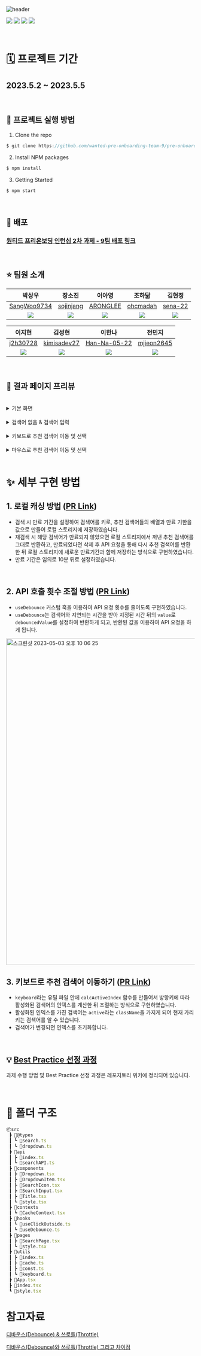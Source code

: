 ![header](https://capsule-render.vercel.app/api?type=waving&color=gradient&height=300&section=header&text=원티드%20프리온보딩%202차%20과제%209팀%20&fontSize=50)

<p>
<img src="https://img.shields.io/badge/React-61DAFB?style=flat-square&logo=React&logoColor=black"/>
<img src="https://img.shields.io/badge/Typescript-3178C6?style=flat-square&logo=Typescript&logoColor=white"/>
<img src="https://img.shields.io/badge/styled components-DB7093?style=flat-square&logo=styled-components&logoColor=white"/>
<img src="https://img.shields.io/badge/axios-5A29E4?style=flat-square&logo=axios&logoColor=white">
</p>

<br/>

# 🗓️ 프로젝트 기간

## 2023.5.2 ~ 2023.5.5

<br/>

## 📌 프로젝트 실행 방법

1. Clone the repo

```javascript
$ git clone https://github.com/wanted-pre-onboarding-team-9/pre-onboarding-10th-2-9.git
```

2. Install NPM packages

```javascript
$ npm install
```

3. Getting Started

```javascript
$ npm start
```

<br/>

## 🚀 배포

### [원티드 프리온보딩 인턴십 2차 과제 - 9팀 배포 링크](https://wanted-pre-onboarding-10th-9-2.herokuapp.com/)

<br/>

## ⭐️ 팀원 소개

|                          박상우                           |                           장소진                           |                          이아영                           |                          조하닮                           |                           김현정                           |
| :-------------------------------------------------------: | :--------------------------------------------------------: | :-------------------------------------------------------: | :-------------------------------------------------------: | :--------------------------------------------------------: |
|       [SangWoo9734](https://github.com/SangWoo9734)       |         [sojinjang](https://github.com/sojinjang)          |          [ARONGLEE](https://github.com/ARONGLEE)          |          [ohcmadah](https://github.com/ohcmadah)          |           [sena-22](https://github.com/sena-22)            |
| ![](https://avatars.githubusercontent.com/u/49917043?v=4) | ![](https://avatars.githubusercontent.com/u/111125577?v=4) | ![](https://avatars.githubusercontent.com/u/74637336?v=4) | ![](https://avatars.githubusercontent.com/u/52340070?v=4) | ![](https://avatars.githubusercontent.com/u/110877564?v=4) |

|                          이지현                           |                          김성현                           |                          이한나                           |                           전민지                           |
| :-------------------------------------------------------: | :-------------------------------------------------------: | :-------------------------------------------------------: | :--------------------------------------------------------: |
|          [j2h30728](https://github.com/j2h30728)          |       [kimisadev27](https://github.com/kimisadev27)       |      [Han-Na-05-22](https://github.com/Han-Na-05-22)      |        [mjjeon2645](https://github.com/mjjeon2645)         |
| ![](https://avatars.githubusercontent.com/u/60846068?v=4) | ![](https://avatars.githubusercontent.com/u/34756233?v=4) | ![](https://avatars.githubusercontent.com/u/97869178?v=4) | ![](https://avatars.githubusercontent.com/u/104840243?v=4) |

<br/>

## 👀 결과 페이지 프리뷰

<br/>

<details>
<summary>기본 화면</summary>
<div markdown="1">
<img width="1170" alt="기본 화면" src="추가 필요">
</div>
</details>
<br/>
<details>
<summary>검색어 없음 & 검색어 입력</summary>
<div markdown="2">
<img alt="검색어 입력" src="추가 필요"/>
</div>
</details>
<br/>
<details>
<summary>키보드로 추천 검색어 이동 및 선택</summary>
<div markdown="3">
<img alt="키보드로 추천 검색어 이동 및 선택" src="추가 필요"/>
</div>
</details>
<br/>
<details>
<summary>마우스로 추천 검색어 이동 및 선택</summary>
<div markdown="4">
<img alt="마우스로 추천 검색어 이동 및 선택" src="추가 필요"/>
</div>
</details>

<br/>

# ✨ 세부 구현 방법

## 1. 로컬 캐싱 방법 ([PR Link](https://수정필요))

- 검색 시 만료 기간을 설정하여 검색어를 키로, 추천 검색어들의 배열과 만료 기한을 값으로 만들어 로컬 스토리지에 저장하였습니다.
- 재검색 시 해당 검색어가 만료되지 않았으면 로컬 스토리지에서 꺼낸 추천 검색어를 그대로 반환하고, 만료되었다면 삭제 후 API 요청을 통해 다시 추천 검색어를 반환한 뒤 로컬 스토리지에 새로운 만료기간과 함께 저장하는 방식으로 구현하였습니다.
- 만료 기간은 임의로 10분 뒤로 설정하였습니다.

<br/>

## 2. API 호출 횟수 조절 방법 ([PR Link](https://수정필요))

- `useDebounce` 커스텀 훅을 이용하여 API 요청 횟수를 줄이도록 구현하였습니다.
- `useDebounce`는 검색어와 지연되는 시간을 받아 지정된 시간 뒤의 `value`로 `debouncedValue`를 설정하여 반환하게 되고, 반환된 값을 이용하여 API 요청을 하게 됩니다.

<img width="873" alt="스크린샷 2023-05-03 오후 10 06 25" src="https://user-images.githubusercontent.com/110877564/235924723-5c949e43-c7b1-4271-a57b-6f71ab2c2bdd.png">

<br/>

## 3. 키보드로 추천 검색어 이동하기 ([PR Link](https://수정필요))

- `keyboard`라는 유틸 파일 안에 `calcActiveIndex` 함수를 만들어서 방향키에 따라 활성화된 검색어의 인덱스를 계산한 뒤 조절하는 방식으로 구현하였습니다.
- 활성화된 인덱스를 가진 검색어는 `active`라는 `className`을 가지게 되어 현재 가리키는 검색어를 알 수 있습니다.
- 검색어가 변경되면 인덱스를 초기화합니다.

<br/>

## 💡 [Best Practice 선정 과정](https://github.com/wanted-pre-onboarding-team-9/pre-onboarding-10th-2-9/wiki/%F0%9F%93%9D-Pre-Onboarding-10th-9%ED%8C%80-%EA%B3%BC%EC%A0%9C-2)

과제 수행 방법 및 Best Practice 선정 과정은 레포지토리 위키에 정리되어 있습니다.

<br/>

# 📂 폴더 구조

```javascript
📦src
 ┣ 📂@types
 ┃ ┗ 📜search.ts
 ┃ ┗ 📜dropdown.ts
 ┣ 📂api
 ┃ ┣ 📜index.ts
 ┃ ┗ 📜searchAPI.ts
 ┣ 📂components
 ┃ ┣ 📜Dropdown.tsx
 ┃ ┣ 📜DropdownItem.tsx
 ┃ ┣ 📜SearchIcon.tsx
 ┃ ┣ 📜SearchInput.tsx
 ┃ ┣ 📜Title.tsx
 ┃ ┗ 📜style.tsx
 ┣ 📂contexts
 ┃ ┗ 📜CacheContext.tsx
 ┣ 📂hooks
 ┃ ┗ 📜useClickOutside.ts
 ┃ ┗ 📜useDebounce.ts
 ┣ 📂pages
 ┃ ┣ 📜SearchPage.tsx
 ┃ ┗ 📜style.tsx
 ┣ 📂utils
 ┃ ┣ 📜index.ts
 ┃ ┣ 📜cache.ts
 ┃ ┣ 📜const.ts
 ┃ ┗ 📜keyboard.ts
 ┣ 📜App.tsx
 ┣ 📜index.tsx
 ┗ 📜style.tsx
```

# 참고자료

[디바운스(Debounce) & 쓰로틀(Throttle)](https://ye-yo.github.io/til/2022/03/29/debounce-throttle.html)

[디바운스(Debounce)와 쓰로틀(Throttle) 그리고 차이점](https://webclub.tistory.com/607)
